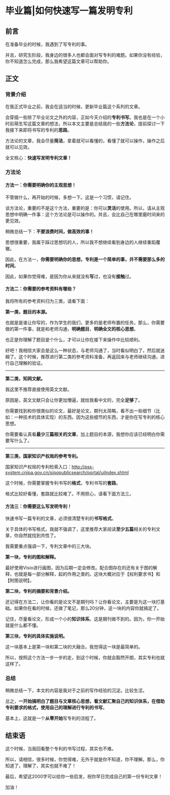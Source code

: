 

# 毕业篇|如何快速写一篇发明专利

## 前言

在准备毕业的时候，我遇到了写专利的事。

并且，研究生阶段，我身边的很多人也都会面对写专利的难题。如果你没有经验，你不知道怎么完成，那么我希望这篇文章可以帮助你。





## 正文

### 背景介绍

在我正式毕业之前，我会在适当的时候，更新毕业篇这个系列的文章。

会穿插一些除了毕业论文之外的内容，正如今天介绍的**专利书写**。我也是在一个小时前萌生写这篇文章的想法，所以本文主要是总结我的一些**方法论**，提前探讨一下我接下来即将书写的专利的**思路**。

方法论的文章，我会尽量**简洁**，拿着就可以看懂的，看懂了就可以操作，操作之后就可以见效。

全文核心：**快速写发明专利文章！**





### 方法论

#### 方法一：你需要明确你的主观思想！

不管做什么，再开始的时候，多想一下。这是一个习惯，请记住。

谈方法论，重要的不是这个方法，重要的是：你可以**灵活**的使用。所以，请从主观思想中明确一件事：这个方法论是可以操作的。并且，会比自己在哪里磨时间来的更见效。

稍微总结一下：**不要浪费时间，做高效的事！**

思想很重要，我属于踩过思想坑的人，所以我不想继续看到身边的人继续重蹈覆辙。

因此，在方法一，**你需要明确你的思想，专利是一个简单的事，并不需要那么多的时间**。

因此，如果你觉得难，是因为你从来就没有**写**过，也没有**接触**过。







#### 方法二：你需要的参考资料有哪些？

我将所有的参考资料归为三类，请看下面：

**第一类，题目的本源。**

也就是是谁让你写的，作为学生的我们，更多的是老师布置的任务。那么，你需要做的第一件事，就是和老师沟通，**明确题目**，**明确全文的核心思想**。

也正是你理解了题目是个什么，才可以让你在接下来操作中比较顺利。

好吧！我相信大家会是这么一种状态，与老师沟通了，当时看似明白了，然后就迷糊了。这个时候，推荐进行第二类的参考资料准备，再返回来与老师继续沟通，进行自己理解的验证。

-----

**第二类，知网文献。**

我这里不推荐直接使用英文文献。

原因是，英文文献只会让你更加懵逼，就给我看中文的，完全**足够**了。

你需要找到和你很类似的论文，最好是论文，期刊太简略，看不出一些细节（比如：一种技术的具体实现）的东西。因为这些细节的东西，才是你在写专利的核心思想。

你需要看认真看**最少三篇相关的文章**，加上题目的本源，我想你应该已经明白你需要写什么了。

----

**第三类，国家知识产权局的参考专利。**

国家知识产权局的专利检索入口：http://pss-system.cnipa.gov.cn/sipopublicsearch/portal/uiIndex.shtml

这个时候，你需要掌握专利书写的**格式**，专利书写的**套路**。

格式比较好看懂，套路就比较难了。不用担心，请看下面方法三。







#### 方法三：你需要这么写发明专利！

快速书写一篇专利的文章，必须很清楚专利的**书写格式**。

关于具体的书写格式，我就不强调了，这里推荐大家阅读**至少五篇**相关的专利文章，你自然就找到共性了。

我需要重点强调一下，专利文章中的三大块。

**第一块，专利的图和解释。**

 最好使用Visio进行画图，因为后期一定会修改。配合图存在的还有关于图的解释，也就是每一部分解释，起的作用之类的。这块大概对应于【权利要求书】和【附图说明】。

**第二块，专利的摘要和背景介绍。**

还记得在方法二，让你看的是论文不是期刊吗？让你看论文，主要是为这一块打基础。如果你在看的时候，还做了笔记，那么20分钟，这一块的内容你就搞定了。

记住，尽量看论文，形成一个小的**知识体系**。这是期刊做不到的。因为，你一开始就是什么都不懂。

**第三块，专利的具体实施说明。**

这一块基本上是第一块和第二块的大融合。我觉得这一块是最简单的。

所以，按照这个方法一步一步的走，到这个时候，你就会豁然开朗，其实专利也就这样了。









### 总结

稍微总结一下，本文的内容是我对于之前的写作经验的沉淀。比较生涩。

总之，**一开始搞明白了题目与文章核心思想，看文献汇聚自己的知识体系，在借助专利要求的格式，使用自己的理解进行专利的书写**。

基本上，这就是一个**从零开始**写专利的流程了。











## 结束语

这个时候，当我回看整个专利的书写过程，其实也不难。

所以，请相信，很多时候，你觉得难，无外乎就是你不知道，你不理解。那么，你知道了，理解了，其实也就不难了！

最后，希望这2000字可以给你一些启发，祝你早日完成自己的第一份专利文章！

加油！


















































































































































































































